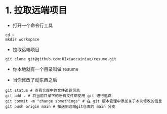 # 1. 拉取远端项目
- 打开一个命令行工具
```
cd ~
mkdir workspace
```
- 拉取远端项目
```
git clone git@github.com:UIxiaocainiao/resume.git
```
- 你本地就有一个目录叫做 resume

- 当你修改了动东西之后
```
git status # 查看仓库中的文件追踪信息
git add . # 将当前目录下的所有文件都使用 git 进行追踪
git commit -m "change somethings" # 在 git 版本管理中添加关于本次修改的信息
git push origin main # 推送到远端git仓库的 main 分支
```
